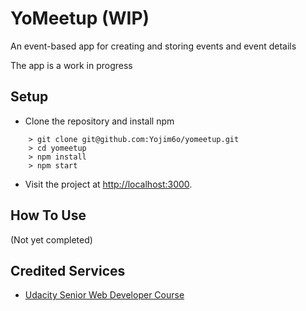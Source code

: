 # YoMeetup (WIP)

An event-based app for creating and storing events and event details

The app is a work in progress

## Setup

- Clone the repository and install npm
```
    > git clone git@github.com:Yojim6o/yomeetup.git
    > cd yomeetup
    > npm install
    > npm start
```
- Visit the project at [http://localhost:3000](http://localhost:3000).

## How To Use

(Not yet completed)

## Credited Services

- [Udacity Senior Web Developer Course](https://www.udacity.com/course/senior-web-developer-nanodegree-by-google--nd802)